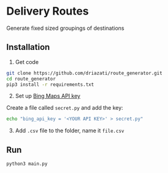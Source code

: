 # Delivery Routes

Generate fixed sized groupings of destinations

## Installation

1. Get code

```bash
git clone https://github.com/driazati/route_generator.git
cd route_generator
pip3 install -r requirements.txt
```

2. Set up [Bing Maps API key](https://www.bingmapsportal.com/)

Create a file called `secret.py` and add the key:
```bash
echo "bing_api_key = '<YOUR API KEY>' > secret.py"
```

3. Add `.csv` file to the folder, name it `file.csv`

## Run

```bash
python3 main.py
```